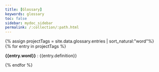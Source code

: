 ```yaml
---
title: [Glossary]
keywords: glossary
toc: false
sidebar: mydoc_sidebar
permalink: /:collection/:path.html
---
```


<div class="glossary">
{% assign projectTags = site.data.glossary.entries | sort_natural:"word"%}
{% for entry in projectTags %}
  <p><strong>{{entry.word}}</strong> : {{entry.definition}} </p>
{% endfor %}
</div>
